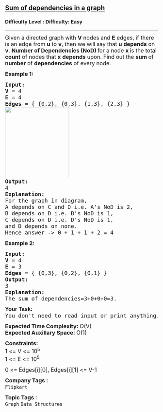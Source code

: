 <h2><a href="https://www.geeksforgeeks.org/problems/sum-of-dependencies-in-a-graph5311/1?page=3&category=Graph,union-find&sortBy=submissions">Sum of dependencies in a graph</a></h2><h3>Difficulty Level : Difficulty: Easy</h3><hr><div class="problems_problem_content__Xm_eO"><p><span style="font-size: 18px;">Given a directed graph with <strong>V</strong> nodes and <strong>E</strong> edges, if there is an edge from <strong>u</strong> to <strong>v</strong>, then we will say that <strong>u</strong> <strong>depends</strong> on <strong>v</strong>. <strong>Number of Dependencies (NoD) </strong>for a node <strong>x </strong>is the total <strong>count</strong> of nodes that <strong>x</strong> <strong>depends</strong> upon. Find out the <strong>sum </strong>of <strong>number</strong> of <strong>dependencies</strong> of every node.</span></p>
<p><span style="font-size: 18px;"><strong>Example 1:</strong></span></p>
<pre><span style="font-size: 18px;"><strong>Input:</strong>
<strong>V </strong>= 4
<strong>E </strong>= 4
<strong>Edges</strong> = { {0,2}, {0,3}, {1,3}, {2,3} }</span>
<span style="font-size: 18px;"><img style="height: 234px; width: 211px;" src="https://contribute.geeksforgeeks.org/wp-content/uploads/tree-6.png" alt=""></span>
<span style="font-size: 18px;"><strong>Output:</strong>
4
<strong>Explanation:</strong>
For the graph in diagram, <br>A depends on C and D i.e. A's NoD is 2, <br></span><span style="font-size: 18px;">B depends on D i.e. B's NoD is 1,<br>C depends on D i.e. D's NoD is 1,
and D depends on none.
Hence answer -&gt; 0 + 1 + 1 + 2 = 4</span></pre>
<p><span style="font-size: 18px;"><strong>Example 2:</strong></span></p>
<pre><span style="font-size: 18px;"><strong>Input:</strong>
<strong>V </strong>= 4
<strong>E </strong>= 3
<strong>Edges </strong>= { {0,3}, {0,2}, {0,1} }
<strong>Output:</strong>
3
<strong>Explanation:</strong>
The sum of dependencies=3+0+0+0=3.</span></pre>
<pre><span style="font-size: 18px;"><strong style="font-family: sans-serif; white-space: normal;">Your Task:</strong><br>You don't need to read input or print anything. Your task is to complete the function <strong>sumOfDependencies()</strong> which takes the <strong>adj </strong>(Adjacency list) and <strong>V </strong>(Number of nodes) as input parameters and returns the <strong>total sum </strong>of <strong>Number of Dependencies </strong>of <strong>all nodes</strong>.</span></pre>
<p><span style="font-size: 18px;"><strong>Expected Time Complexity: </strong>O(V)<br><strong>Expected Auxillary Space: </strong>O(1)</span></p>
<p><span style="font-size: 18px;"><strong>Constraints:</strong><br>1 &lt;= V &lt;= 10<sup>5<br></sup>1 &lt;= E &lt;= 10<sup>5</sup><sup><br></sup></span></p>
<p><span style="font-size: 18px;">0 &lt;= Edges[i][0], Edges[i][1] &lt;= V-1</span></p></div><p><span style=font-size:18px><strong>Company Tags : </strong><br><code>Flipkart</code>&nbsp;<br><p><span style=font-size:18px><strong>Topic Tags : </strong><br><code>Graph</code>&nbsp;<code>Data Structures</code>&nbsp;